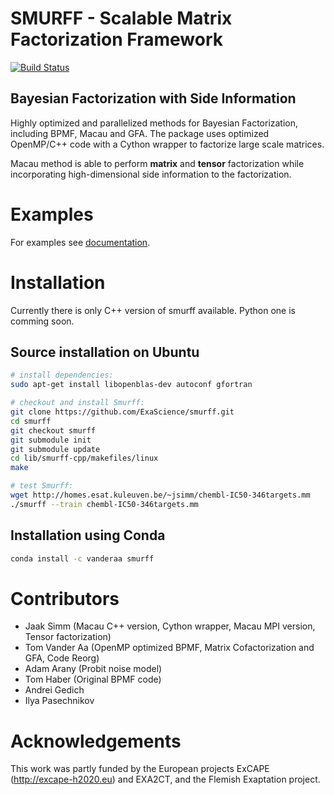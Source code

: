 # SMURFF - Scalable Matrix Factorization Framework
[![Build Status](https://travis-ci.org/ExaScience/smurff.svg?branch=master)](https://travis-ci.org/ExaScience/smurff)

## Bayesian Factorization with Side Information

Highly optimized and parallelized methods for Bayesian Factorization, including BPMF, Macau and GFA.
The package uses optimized OpenMP/C++ code with a Cython wrapper to factorize large scale matrices.

Macau method is able to perform **matrix** and **tensor** factorization while incorporating high-dimensional side information to the factorization.

# Examples
For examples see [documentation](http://macau.readthedocs.io/en/latest/source/examples.html).

# Installation
Currently there is only C++ version of smurff available. Python one is comming soon.

## Source installation on Ubuntu
```bash
# install dependencies:
sudo apt-get install libopenblas-dev autoconf gfortran

# checkout and install Smurff:
git clone https://github.com/ExaScience/smurff.git
cd smurff
git checkout smurff
git submodule init
git submodule update
cd lib/smurff-cpp/makefiles/linux
make

# test Smurff:
wget http://homes.esat.kuleuven.be/~jsimm/chembl-IC50-346targets.mm
./smurff --train chembl-IC50-346targets.mm
```

## Installation using Conda
```bash
conda install -c vanderaa smurff 
```

# Contributors
- Jaak Simm (Macau C++ version, Cython wrapper, Macau MPI version, Tensor factorization)
- Tom Vander Aa (OpenMP optimized BPMF, Matrix Cofactorization and GFA, Code Reorg)
- Adam Arany (Probit noise model)
- Tom Haber (Original BPMF code)
- Andrei Gedich
- Ilya Pasechnikov

# Acknowledgements
This work was partly funded by the European projects ExCAPE (http://excape-h2020.eu) and
EXA2CT, and the Flemish Exaptation project.

